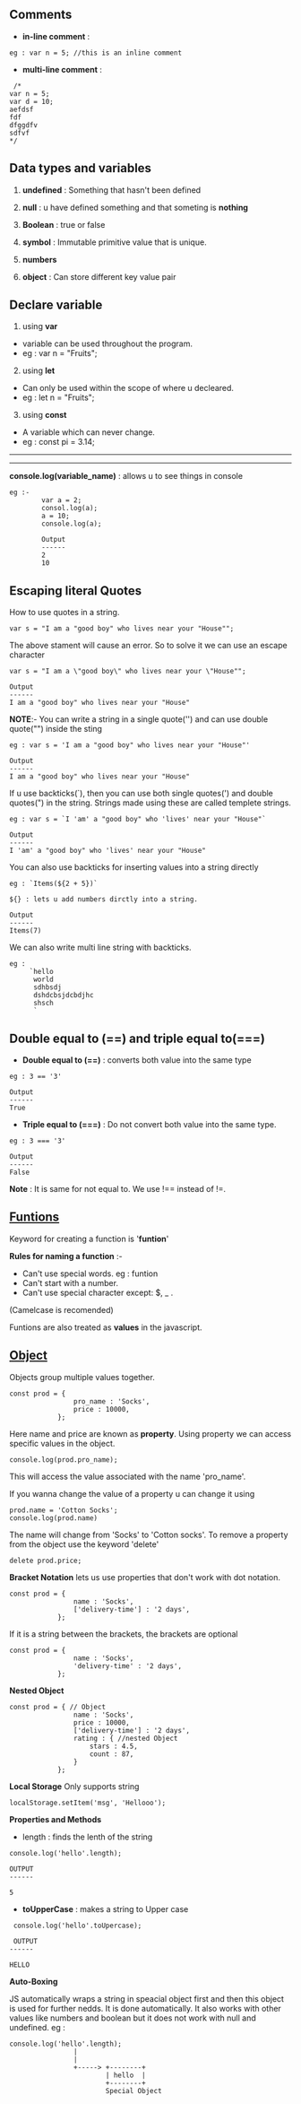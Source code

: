 ## **Comments**
* **in-line comment** : 
```
eg : var n = 5; //this is an inline comment
```

* **multi-line comment** : 
``` 
 /*
var n = 5;
var d = 10;
aefdsf
fdf
dfggdfv
sdfvf
*/
```
## **Data types and variables**
1) **undefined** : Something that hasn't been defined
    
2) **null** : u have defined something and that someting is **nothing**

3) **Boolean** : true or false

4) **symbol** : Immutable primitive value that is unique.
    
 5) **numbers**

6) **object** : Can store different key value pair

## **Declare variable**
1) using **var** 
* variable can be used throughout the program.
* eg : var n = "Fruits";

2) using **let**
* Can only be used within the scope of where u decleared.
* eg : let n = "Fruits";

3) using **const**
* A variable which can never change.
* eg :  const pi = 3.14;

----------------------------------------------
----------------------------------------------

**console.log(variable_name)** : allows u to see things in console
```
eg :-
        var a = 2;
        consol.log(a);
        a = 10;
        console.log(a);

        Output
        ------
        2
        10
```

## **Escaping literal Quotes**
How to use quotes in a string.
```
var s = "I am a "good boy" who lives near your "House"";
```

The above stament will cause an error. So to solve it we can use an escape character

```
var s = "I am a \"good boy\" who lives near your \"House"";

Output
------
I am a "good boy" who lives near your "House"
```


**NOTE**:-
You can write a string in a single quote('') and can use double quote("") inside the sting

```
eg : var s = 'I am a "good boy" who lives near your "House"'

Output
------
I am a "good boy" who lives near your "House"
```

If u use backticks(`), then you can use both single quotes(') and double quotes(") in the string. Strings made using these are called templete strings.

```
eg : var s = `I 'am' a "good boy" who 'lives' near your "House"`

Output
------
I 'am' a "good boy" who 'lives' near your "House"
```
You can also use backticks for inserting values into a string directly

```
eg : `Items(${2 + 5})`

${} : lets u add numbers dirctly into a string.

Output
------
Items(7)
```
We can also write multi line string with backticks.

```
eg : 
     `hello 
      world
      sdhbsdj
      dshdcbsjdcbdjhc
      shsch
      `
```

## Double equal to (==) and triple equal to(===)

* **Double equal to (==)** : converts both value into the same type 

```
eg : 3 == '3'

Output
------
True
```
* **Triple equal to (===)** : Do not convert both value into the same type.

```
eg : 3 === '3'

Output
------
False
```
**Note** : It is same for not equal to. We use !== instead of !=.

## [Funtions](https://github.com/Ajallen14/Javascript/blob/main/funtions.html)

Keyword for creating a function is '**funtion**'

**Rules for naming a function** :-
- Can't use special words. eg : funtion
- Can't start with a number.
- Can't use special character except: $, _ .

(Camelcase is recomended)

Funtions are also treated as **values** in the javascript.

## [Object]()

Objects group multiple values together.

```
const prod = {
                pro_name : 'Socks',
                price : 10000,
            };
```

Here name and price are known as **property**. Using property we can access specific values in the object.

```
console.log(prod.pro_name);
```
This will access the value associated with the name 'pro_name'.

If you wanna change the value of a property u can change it using
```
prod.name = 'Cotton Socks';
console.log(prod.name)
```
The name will change from 'Socks' to 'Cotton socks'.
To remove a property from the object use the keyword 'delete'
```
delete prod.price;
```
**Bracket Notation** lets us use properties that don't work with dot notation.

```
const prod = {
                name : 'Socks',
                ['delivery-time'] : '2 days',
            };
```
If it is a string between the brackets, the brackets are optional
```
const prod = {
                name : 'Socks',
                'delivery-time' : '2 days',
            };
```
**Nested Object**
```
const prod = { // Object
                name : 'Socks',
                price : 10000,
                ['delivery-time'] : '2 days',
                rating : { //nested Object
                    stars : 4.5,
                    count : 87,
                }
            };
```

**Local Storage**
Only supports string

```
localStorage.setItem('msg', 'Hellooo');
```

**Properties and Methods**

* length : finds the lenth of the string
```
console.log('hello'.length);

OUTPUT
------

5
```

* **toUpperCase** : makes a string to Upper case
```
 console.log('hello'.toUpercase);

 OUTPUT
------

HELLO
```

**Auto-Boxing**

JS automatically wraps a string in speacial object first and then this object is used for further nedds. It is done automatically. It also works with other values like numbers and boolean but it does not work with null and undefined.
eg :

```
console.log('hello'.length);
                |
                |
                +-----> +--------+
                        | hello  |
                        +--------+
                        Special Object
```

